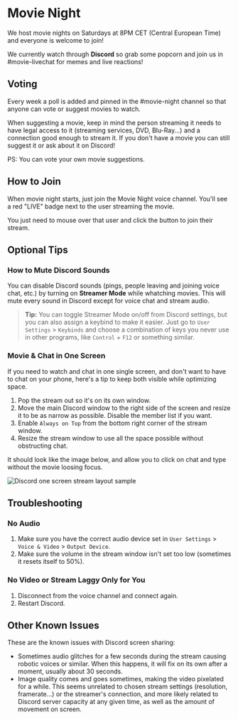 # Movie Night

We host movie nights on Saturdays at 8PM CET (Central European Time) and everyone is welcome to join!

We currently watch through **Discord** so grab some popcorn and join us in #movie-livechat for memes and live reactions!

## Voting

Every week a poll is added and pinned in the #movie-night channel so that anyone can vote or suggest movies to watch.

When suggesting a movie, keep in mind the person streaming it needs to have legal access to it (streaming services, DVD, Blu-Ray...) and a connection good enough to stream it. If you don't have a movie you can still suggest it or ask about it on Discord!

PS: You can vote your own movie suggestions.

## How to Join

When movie night starts, just join the Movie Night voice channel. You'll see a red "LIVE" badge next to the user streaming the movie.

You just need to mouse over that user and click the button to join their stream.

## Optional Tips

### How to Mute Discord Sounds

You can disable Discord sounds (pings, people leaving and joining voice chat, etc.) by turning on **Streamer Mode** while whatching movies. This will mute every sound in Discord except for voice chat and stream audio.

> **Tip:** You can toggle Streamer Mode on/off from Discord settings, but you can also assign a keybind to make it easier. Just go to `User Settings` > `Keybinds` and choose a combination of keys you never use in other programs, like `Control` + `F12` or something similar.

### Movie & Chat in One Screen

If you need to watch and chat in one single screen, and don't want to have to chat on your phone, here's a tip to keep both visible while optimizing space.

1. Pop the stream out so it's on its own window.
2. Move the main Discord window to the right side of the screen and resize it to be as narrow as possible. Disable the member list if you want.
3. Enable `Always on Top` from the bottom right corner of the stream window.
4. Resize the stream window to use all the space possible without obstructing chat.

It should look like the image below, and allow you to click on chat and type without the movie loosing focus.

![Discord one screen stream layout sample](https://i.imgur.com/AjJexeD.png)

## Troubleshooting

### No Audio

1. Make sure you have the correct audio device set in `User Settings` > `Voice & Video` > `Output Device`.
2. Make sure the volume in the stream window isn't set too low (sometimes it resets itself to 50%).

### No Video or Stream Laggy Only for You

1. Disconnect from the voice channel and connect again.
2. Restart Discord.

## Other Known Issues

These are the known issues with Discord screen sharing:

- Sometimes audio glitches for a few seconds during the stream causing robotic voices or similar. When this happens, it will fix on its own after a moment, usually about 30 seconds.
- Image quality comes and goes sometimes, making the video pixelated for a while. This seems unrelated to chosen stream settings (resolution, framerate...) or the streamer's connection, and more likely related to Discord server capacity at any given time, as well as the amount of movement on screen.
